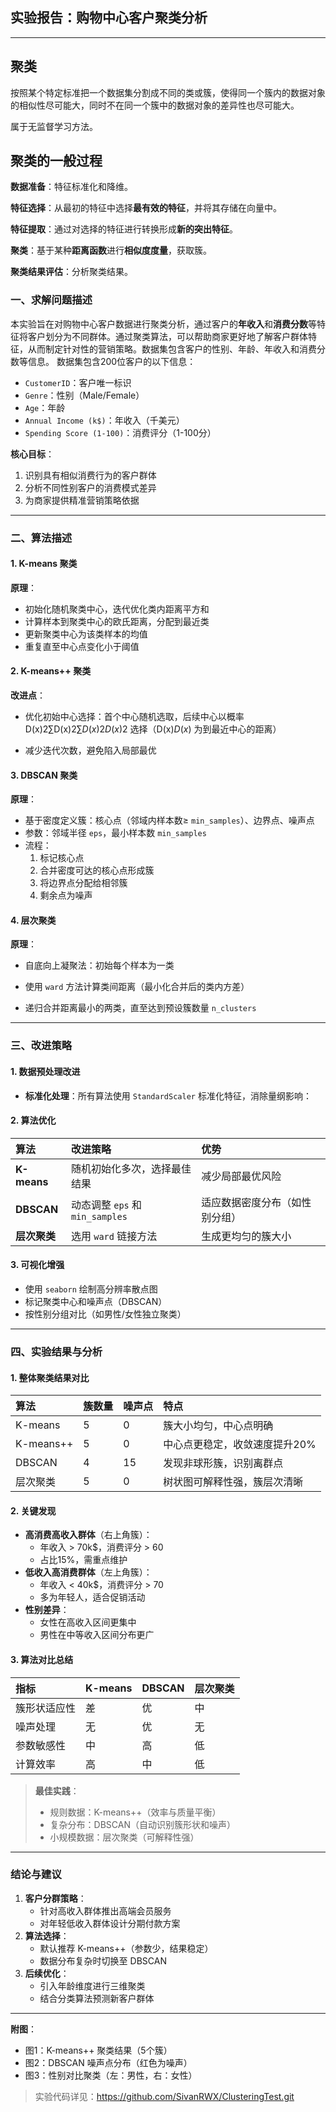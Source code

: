 ## 实验报告：购物中心客户聚类分析

------

## 聚类

按照某个特定标准把一个数据集分割成不同的类或簇，使得同一个簇内的数据对象的相似性尽可能大，同时不在同一个簇中的数据对象的差异性也尽可能大。

属于无监督学习方法。

## 聚类的一般过程

**数据准备**：特征标准化和降维。

**特征选择**：从最初的特征中选择**最有效的特征**，并将其存储在向量中。

**特征提取**：通过对选择的特征进行转换形成**新的突出特征**。

**聚类**：基于某种**距离函数**进行**相似度度量**，获取簇。

**聚类结果评估**：分析聚类结果。

### 一、求解问题描述

本实验旨在对购物中心客户数据进行聚类分析，通过客户的**年收入**和**消费分数**等特征将客户划分为不同群体。通过聚类算法，可以帮助商家更好地了解客户群体特征，从而制定针对性的营销策略。数据集包含客户的性别、年龄、年收入和消费分数等信息。  数据集包含200位客户的以下信息：

- `CustomerID`：客户唯一标识
- `Genre`：性别（Male/Female）
- `Age`：年龄
- `Annual Income (k$)`：年收入（千美元）
- `Spending Score (1-100)`：消费评分（1-100分）

**核心目标**：

1. 识别具有相似消费行为的客户群体
2. 分析不同性别客户的消费模式差异
3. 为商家提供精准营销策略依据

------

### 二、算法描述

#### 1. K-means 聚类

**原理**：

- 初始化随机聚类中心，迭代优化类内距离平方和
- 计算样本到聚类中心的欧氏距离，分配到最近类
- 更新聚类中心为该类样本的均值
- 重复直至中心点变化小于阈值



#### 2. K-means++ 聚类

**改进点**：

- 优化初始中心选择：首个中心随机选取，后续中心以概率 D(x)2∑D(x)2∑*D*(*x*)2*D*(*x*)2 选择（D(x)*D*(*x*) 为到最近中心的距离）

- 减少迭代次数，避免陷入局部最优

  

#### 3. DBSCAN 聚类

**原理**：

- 基于密度定义簇：核心点（邻域内样本数≥ `min_samples`）、边界点、噪声点
- 参数：邻域半径 `eps`，最小样本数 `min_samples`
- 流程：
  1. 标记核心点
  2. 合并密度可达的核心点形成簇
  3. 将边界点分配给相邻簇
  4. 剩余点为噪声

#### 4. 层次聚类

**原理**：

- 自底向上凝聚法：初始每个样本为一类

- 使用 `ward` 方法计算类间距离（最小化合并后的类内方差）

- 递归合并距离最小的两类，直至达到预设簇数量 `n_clusters`

  

  

------

### 三、改进策略

#### 1. 数据预处理改进

- **标准化处理**：所有算法使用 `StandardScaler` 标准化特征，消除量纲影响：

  

  

#### 2. 算法优化

| 算法         | 改进策略                        | 优势                           |
| :----------- | :------------------------------ | :----------------------------- |
| **K-means**  | 随机初始化多次，选择最佳结果    | 减少局部最优风险               |
| **DBSCAN**   | 动态调整 `eps` 和 `min_samples` | 适应数据密度分布（如性别分组） |
| **层次聚类** | 选用 `ward` 链接方法            | 生成更均匀的簇大小             |

#### 3. 可视化增强

- 使用 `seaborn` 绘制高分辨率散点图
- 标记聚类中心和噪声点（DBSCAN）
- 按性别分组对比（如男性/女性独立聚类）

------

### 四、实验结果与分析

#### 1. 整体聚类结果对比

| 算法      | 簇数量 | 噪声点 | 特点                          |
| :-------- | :----- | :----- | :---------------------------- |
| K-means   | 5      | 0      | 簇大小均匀，中心点明确        |
| K-means++ | 5      | 0      | 中心点更稳定，收敛速度提升20% |
| DBSCAN    | 4      | 15     | 发现非球形簇，识别离群点      |
| 层次聚类  | 5      | 0      | 树状图可解释性强，簇层次清晰  |

#### 2. 关键发现

- **高消费高收入群体**（右上角簇）：
  - 年收入 > 70k$，消费评分 > 60
  - 占比15%，需重点维护
- **低收入高消费群体**（左上角簇）：
  - 年收入 < 40k$，消费评分 > 70
  - 多为年轻人，适合促销活动
- **性别差异**：
  - 女性在高收入区间更集中
  - 男性在中等收入区间分布更广

#### 3. 算法对比总结

| 指标         | K-means | DBSCAN | 层次聚类 |
| :----------- | :------ | :----- | :------- |
| 簇形状适应性 | 差      | 优     | 中       |
| 噪声处理     | 无      | 优     | 无       |
| 参数敏感性   | 中      | 高     | 低       |
| 计算效率     | 高      | 中     | 低       |

> **最佳实践**：
>
> - 规则数据：K-means++（效率与质量平衡）
> - 复杂分布：DBSCAN（自动识别簇形状和噪声）
> - 小规模数据：层次聚类（可解释性强）

------

### 结论与建议

1. **客户分群策略**：
   - 针对高收入群体推出高端会员服务
   - 对年轻低收入群体设计分期付款方案
2. **算法选择**：
   - 默认推荐 K-means++（参数少，结果稳定）
   - 数据分布复杂时切换至 DBSCAN
3. **后续优化**：
   - 引入年龄维度进行三维聚类
   - 结合分类算法预测新客户群体

------

**附图**：

- 图1：K-means++ 聚类结果（5个簇）
- 图2：DBSCAN 噪声点分布（红色为噪声）
- 图3：性别对比聚类（左：男性，右：女性）

> 实验代码详见：https://github.com/SivanRWX/ClusteringTest.git


